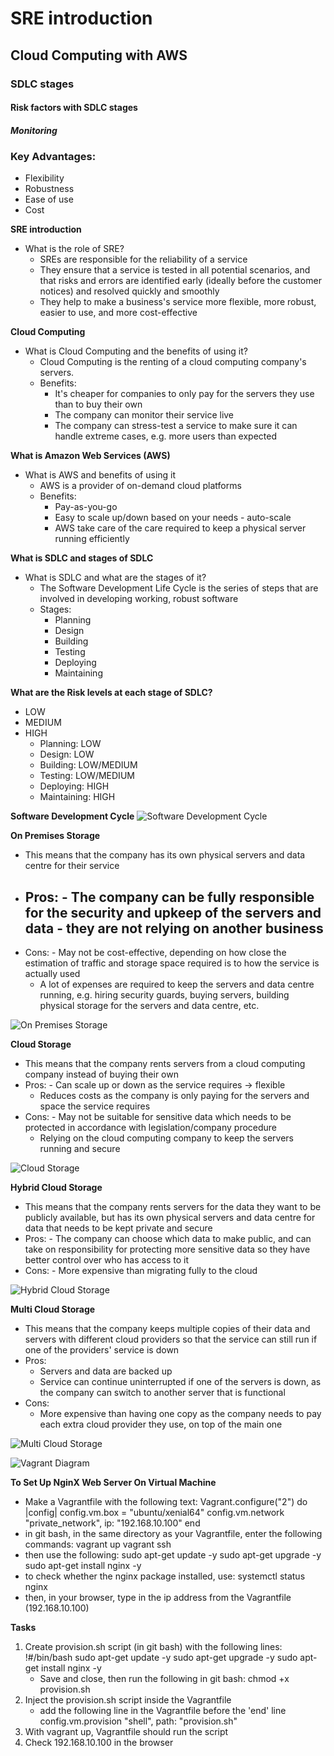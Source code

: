 # SRE introduction
## Cloud Computing with AWS
### SDLC stages
#### Risk factors with SDLC stages
##### Monitoring

### Key Advantages:
- Flexibility
- Robustness
- Ease of use
- Cost


**SRE introduction**
- What is the role of SRE?
	- SREs are responsible for the reliability of a service
	- They ensure that a service is tested in all potential scenarios, and that risks and errors are identified early (ideally before the customer notices) and resolved quickly and smoothly
	- They help to make a business's service more flexible, more robust, easier to use, and more cost-effective


**Cloud Computing**
- What is Cloud Computing and the benefits of using it?
	- Cloud Computing is the renting of a cloud computing company's servers.
	- Benefits:
		- It's cheaper for companies to only pay for the servers they use than to buy their own
		- The company can monitor their service live
		- The company can stress-test a service to make sure it can handle extreme cases, e.g. more users than expected


**What is Amazon Web Services (AWS)**
- What is AWS and benefits of using it
	- AWS is a provider of on-demand cloud platforms
	- Benefits:
		- Pay-as-you-go
		- Easy to scale up/down based on your needs - auto-scale
		- AWS take care of the care required to keep a physical server running efficiently


**What is SDLC and stages of SDLC**
- What is SDLC and what are the stages of it?
	- The Software Development Life Cycle is the series of steps that are involved in developing working, robust software
	- Stages:
		- Planning
		- Design
		- Building
		- Testing
		- Deploying
		- Maintaining


**What are the Risk levels at each stage of SDLC?**
- LOW
- MEDIUM
- HIGH
	- Planning: LOW
	- Design: LOW
	- Building: LOW/MEDIUM
	- Testing: LOW/MEDIUM
	- Deploying: HIGH
	- Maintaining: HIGH


**Software Development Cycle**
![Software Development Cycle](software_development_cycle.png)


**On Premises Storage**
- This means that the company has its own physical servers and data centre for their service
- Pros:
        - The company can be fully responsible for the security and upkeep of the servers and data - they are not relying on another business
	-
- Cons:
        - May not be cost-effective, depending on how close the estimation of traffic and storage space required is to how the service is actually used
	- A lot of expenses are required to keep the servers and data centre running, e.g. hiring security guards, buying servers, building physical storage for the servers and data centre, etc.


![On Premises Storage](on_premises_storage.jpg)


**Cloud Storage**
- This means that the company rents servers from a cloud computing company instead of buying their own
- Pros:
        - Can scale up or down as the service requires -> flexible
	- Reduces costs as the company is only paying for the servers and space the service requires
- Cons:
        - May not be suitable for sensitive data which needs to be protected in accordance with legislation/company procedure
	- Relying on the cloud computing company to keep the servers running and secure

![Cloud Storage](cloud_storage.gif)


**Hybrid Cloud Storage**
- This means that the company rents servers for the data they want to be publicly available, but has its own physical servers and data centre for data that needs to be kept private and secure
- Pros:
        - The company can choose which data to make public, and can take on responsibility for protecting more sensitive data so they have better control over who has access to it
- Cons:
        - More expensive than migrating fully to the cloud

![Hybrid Cloud Storage](hybrid_cloud_storage.jpg)


**Multi Cloud Storage**
- This means that the company keeps multiple copies of their data and servers with different cloud providers so that the service can still run if one of the providers' service is down
- Pros:
	- Servers and data are backed up
	- Service can continue uninterrupted if one of the servers is down, as the company can switch to another server that is functional
- Cons:
	- More expensive than having one copy as the company needs to pay each extra cloud provider they use, on top of the main one

![Multi Cloud Storage](multi_cloud_storage.png)


![Vagrant Diagram](vagrant_image.png)


**To Set Up NginX Web Server On Virtual Machine**
- Make a Vagrantfile with the following text:
Vagrant.configure("2") do |config|
		config.vm.box = "ubuntu/xenial64"
		config.vm.network "private_network", ip: "192.168.10.100"
end
- in git bash, in the same directory as your Vagrantfile, enter the following commands:
	vagrant up
	vagrant ssh
- then use the following:
	sudo apt-get update -y
	sudo apt-get upgrade -y
	sudo apt-get install nginx -y
- to check whether the nginx package installed, use:
	systemctl status nginx
- then, in your browser, type in the ip address from the Vagrantfile (192.168.10.100)


**Tasks**
1. Create provision.sh script (in git bash) with the following lines:
	!#/bin/bash
	sudo apt-get update -y
	sudo apt-get upgrade -y
	sudo apt-get install nginx -y
	- Save and close, then run the following in git bash:
		chmod +x provision.sh
2. Inject the provision.sh script inside the Vagrantfile
	- add the following line in the Vagrantfile before the 'end' line
		config.vm.provision "shell", path: "provision.sh"
3. With vagrant up, Vagrantfile should run the script
4. Check 192.168.10.100 in the browser
